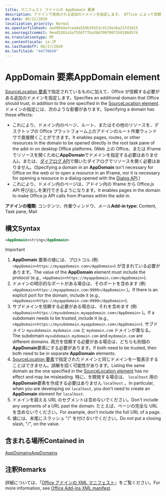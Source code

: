 ```yaml
---
title: マニフェスト ファイルの AppDomain 要素
description: アドインで使用される追加のドメインを指定します。 Office によって信頼される必要があります。
ms.date: 06/12/2020
localization_priority: Normal
ms.openlocfilehash: ae49944afceada559b39353cd119e26a21fd3d15
ms.sourcegitcommit: 9eed5201a3ef556f77ba3b6790f007358188d57d
ms.translationtype: MT
ms.contentlocale: ja-JP
ms.lasthandoff: 06/17/2020
ms.locfileid: "44778649"
---
```

# <a name="appdomain-element"></a><span data-ttu-id="1a951-103">AppDomain 要素</span><span class="sxs-lookup"><span data-stu-id="1a951-103">AppDomain element</span></span>

<span data-ttu-id="1a951-104">[SourceLocation 要素](sourcelocation.md)で指定されているものに加えて、Office が信頼する必要がある追加のドメインを指定します。</span><span class="sxs-lookup"><span data-stu-id="1a951-104">Specifies an additional domain that Office should trust, in addition to the one specified in the [SourceLocation element](sourcelocation.md).</span></span> <span data-ttu-id="1a951-105">ドメインの指定には、次のような影響があります。</span><span class="sxs-lookup"><span data-stu-id="1a951-105">Specifying a domain has these effects:</span></span>

- <span data-ttu-id="1a951-106">これにより、ドメイン内のページ、ルート、またはその他のリソースを、デスクトップの Office プラットフォーム上のアドインのルート作業ウィンドウで直接開くことができます。</span><span class="sxs-lookup"><span data-stu-id="1a951-106">It enables pages, routes, or other resources in the domain to be opened directly in the root task pane of the add-in on desktop Office platforms.</span></span> <span data-ttu-id="1a951-107">(Web 上の Office、または IFrame でリソースを開くために**AppDomain**でドメインを指定する必要はありません)。または、[ダイアログ API](../../develop/dialog-api-in-office-add-ins.md)で開いたダイアログでリソースを開く必要はありません。</span><span class="sxs-lookup"><span data-stu-id="1a951-107">(Specifying a domain in an **AppDomain** isn't necessary for Office on the web or to open a resource in an IFrame, nor it is necessary for opening a resource in a dialog opened with the [Dialog API](../../develop/dialog-api-in-office-add-ins.md).)</span></span>
- <span data-ttu-id="1a951-108">これにより、ドメイン内のページは、アドイン内の Iframe から Office.js API 呼び出しを実行できるようになります。</span><span class="sxs-lookup"><span data-stu-id="1a951-108">It enables pages in the domain to make Office.js API calls from IFrames within the add-in.</span></span>

<span data-ttu-id="1a951-109">**アドインの種類:** コンテンツ、作業ウィンドウ、メール</span><span class="sxs-lookup"><span data-stu-id="1a951-109">**Add-in type:** Content, Task pane, Mail</span></span>

## <a name="syntax"></a><span data-ttu-id="1a951-110">構文</span><span class="sxs-lookup"><span data-stu-id="1a951-110">Syntax</span></span>

```XML
<AppDomain>string</AppDomain>
```

> [!IMPORTANT]
> 1. <span data-ttu-id="1a951-111">**AppDomain** 要素の値には、プロトコル (例: `<AppDomain>https://myappdomain.com</AppDomain>`) が含まれている必要があります。</span><span class="sxs-lookup"><span data-stu-id="1a951-111">The value of the **AppDomain** element must include the protocol (e.g., `<AppDomain>https://myappdomain.com</AppDomain>`).</span></span>
> 2. <span data-ttu-id="1a951-112">ドメインの明示的なポートがある場合は、そのポートを含めます (例: `<AppDomain>https://myappdomain.com:9999</AppDomain>` )。</span><span class="sxs-lookup"><span data-stu-id="1a951-112">If there is an explicit port for the domain, include it (e.g.,`<AppDomain>https://myappdomain.com:9999</AppDomain>`).</span></span>
> 3. <span data-ttu-id="1a951-113">サブドメインを信頼する必要がある場合は、それを含めます (例: `<AppDomain>https://mysubdomain.myappdomain.com</AppDomain>` )。</span><span class="sxs-lookup"><span data-stu-id="1a951-113">If a subdomain needs to be trusted, include it (e.g.,`<AppDomain>https://mysubdomain.myappdomain.com</AppDomain>`).</span></span> <span data-ttu-id="1a951-114">サブドメイン `mysubdomain.mydomain.com` と `mydomain.com` ドメインが異なる。</span><span class="sxs-lookup"><span data-stu-id="1a951-114">The subdomain `mysubdomain.mydomain.com` and `mydomain.com` are different domains.</span></span> <span data-ttu-id="1a951-115">両方を信頼する必要がある場合は、どちらも別個の**AppDomain**要素にする必要があります。</span><span class="sxs-lookup"><span data-stu-id="1a951-115">If both need to be trusted, then both need to be in separate **AppDomain** elements.</span></span>
> 4. <span data-ttu-id="1a951-116">[SourceLocation 要素](sourcelocation.md)で指定されたドメインと同じドメインを一覧表示することはできません。誤解を招く可能性があります。</span><span class="sxs-lookup"><span data-stu-id="1a951-116">Listing the same domain as the one specified in the [SourceLocation element](sourcelocation.md) has no effect and may be misleading.</span></span> <span data-ttu-id="1a951-117">特に、を開発する場合は、 `localhost` 用の**AppDomain**要素を作成する必要はありません `localhost` 。</span><span class="sxs-lookup"><span data-stu-id="1a951-117">In particular, when you are developing on `localhost`, you don't need to create an **AppDomain** element for `localhost`.</span></span>
> 5. <span data-ttu-id="1a951-118">ドメインを超える URL のセグメントは含めないでください。</span><span class="sxs-lookup"><span data-stu-id="1a951-118">Don't include any segments of a URL past the domain.</span></span> <span data-ttu-id="1a951-119">たとえば、ページの完全な URL を含めないでください。</span><span class="sxs-lookup"><span data-stu-id="1a951-119">For example, don't include the full URL of a page.</span></span>
> 6. <span data-ttu-id="1a951-120">値には、末尾にスラッシュ "/" を付け*ない*でください。</span><span class="sxs-lookup"><span data-stu-id="1a951-120">Do *not* put a closing slash, "/", on the value.</span></span>

## <a name="contained-in"></a><span data-ttu-id="1a951-121">含まれる場所</span><span class="sxs-lookup"><span data-stu-id="1a951-121">Contained in</span></span>

[<span data-ttu-id="1a951-122">AppDomains</span><span class="sxs-lookup"><span data-stu-id="1a951-122">AppDomains</span></span>](appdomains.md)

## <a name="remarks"></a><span data-ttu-id="1a951-123">注釈</span><span class="sxs-lookup"><span data-stu-id="1a951-123">Remarks</span></span>

<span data-ttu-id="1a951-124">詳細については、「[Office アドインの XML マニフェスト](../../develop/add-in-manifests.md)」をご覧ください。</span><span class="sxs-lookup"><span data-stu-id="1a951-124">For more information, see [Office Add-ins XML manifest](../../develop/add-in-manifests.md).</span></span>
